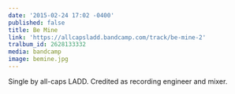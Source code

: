 ```yaml
---
date: '2015-02-24 17:02 -0400'
published: false
title: Be Mine
link: 'https://allcapsladd.bandcamp.com/track/be-mine-2'
tralbum_id: 2628133332
media: bandcamp
image: bemine.jpg
---
```

Single by all-caps LADD. Credited as recording engineer and mixer.
